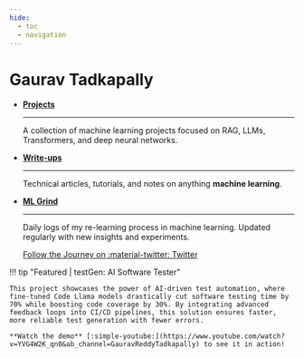 ```yaml
---
hide:
  - toc
  - navigation
---
```


# **Gaurav Tadkapally**

<div class="grid cards" markdown>

- [__Projects__](projects/index.md)

    ---

    A collection of machine learning projects focused on RAG, LLMs, Transformers, and deep neural networks. 

- [__Write-ups__](writeups/index.md)

    ---

    Technical articles, tutorials, and notes on anything __machine learning__.

- [__ML Grind__](ml-grind/index.md)

    ---

    Daily logs of my re-learning process in machine learning. Updated regularly with new insights and experiments.

    [Follow the Journey on :material-twitter: Twitter ](mlgrind/index.md)

</div>


!!! tip "Featured | testGen: AI Software Tester"

    This project showcases the power of AI-driven test automation, where fine-tuned Code Llama models drastically cut software testing time by 70% while boosting code coverage by 30%. By integrating advanced feedback loops into CI/CD pipelines, this solution ensures faster, more reliable test generation with fewer errors. 
    
    **Watch the demo** [:simple-youtube:](https://www.youtube.com/watch?v=YVG4W2K_qn0&ab_channel=GauravReddyTadkapally) to see it in action!
